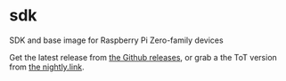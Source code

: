 # sdk

SDK and base image for Raspberry Pi Zero-family devices

Get the latest release from [the Github releases](https://github.com/AerospaceJam/sdk/releases/), or grab a the ToT version from [the nightly.link](https://nightly.link/AerospaceJam/sdk/workflows/build/main/aerospacejam-sdk-raspios-image.zip).
